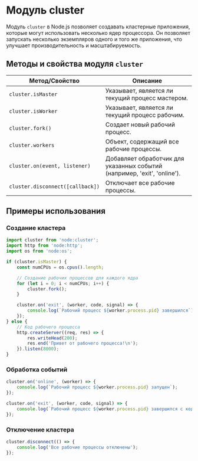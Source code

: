 # Модуль cluster

Модуль `cluster` в Node.js позволяет создавать кластерные приложения, которые могут использовать несколько ядер процессора. Он позволяет запускать несколько экземпляров одного и того же приложения, что улучшает производительность и масштабируемость.

## Методы и свойства модуля `cluster`

| Метод/Свойство                | Описание                                                                 |
|-------------------------------|--------------------------------------------------------------------------|
| `cluster.isMaster`            | Указывает, является ли текущий процесс мастером.                        |
| `cluster.isWorker`            | Указывает, является ли текущий процесс рабочим.                         |
| `cluster.fork()`              | Создает новый рабочий процесс.                                         |
| `cluster.workers`             | Объект, содержащий все рабочие процессы.                               |
| `cluster.on(event, listener)` | Добавляет обработчик для указанных событий (например, 'exit', 'online'). |
| `cluster.disconnect([callback])` | Отключает все рабочие процессы.                                      |

## Примеры использования

### Создание кластера

```javascript
import cluster from 'node:cluster';
import http from 'node:http';
import os from 'node:os';

if (cluster.isMaster) {
    const numCPUs = os.cpus().length;

    // Создание рабочих процессов для каждого ядра
    for (let i = 0; i < numCPUs; i++) {
        cluster.fork();
    }

    cluster.on('exit', (worker, code, signal) => {
        console.log(`Рабочий процесс ${worker.process.pid} завершился`);
    });
} else {
    // Код рабочего процесса
    http.createServer((req, res) => {
        res.writeHead(200);
        res.end('Привет от рабочего процесса!\n');
    }).listen(8000);
}
```

### Обработка событий

```javascript
cluster.on('online', (worker) => {
    console.log(`Рабочий процесс ${worker.process.pid} запущен`);
});

cluster.on('exit', (worker, code, signal) => {
    console.log(`Рабочий процесс ${worker.process.pid} завершился с кодом ${code}`);
});
```

### Отключение кластера

```javascript
cluster.disconnect(() => {
    console.log('Все рабочие процессы отключены');
});
```

```
